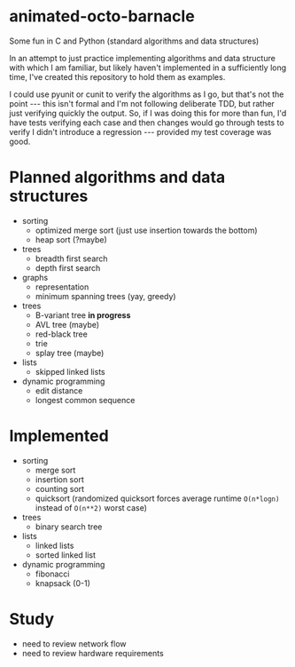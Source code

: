 # animated-octo-barnacle
Some fun in C and Python (standard algorithms and data structures)

In an attempt to just practice implementing algorithms and data structure with which I am familiar, but likely haven't implemented in 
a sufficiently long time, I've created this repository to hold them as examples.

I could use pyunit or cunit to verify the algorithms as I go, but that's not the
point --- this isn't formal and I'm not following deliberate TDD, but rather 
just verifying quickly the output.  So, if I was doing this for more than fun,
I'd have tests verifying each case and then changes would go through tests to
verify I didn't introduce a regression --- provided my test coverage was good.

# Planned algorithms and data structures
* sorting
  * optimized merge sort (just use insertion towards the bottom)
  * heap sort (?maybe) 
* trees
  * breadth first search
  * depth first search
* graphs
  * representation
  * minimum spanning trees (yay, greedy)
* trees
  * B-variant tree **in progress**
  * AVL tree (maybe)
  * red-black tree
  * trie
  * splay tree (maybe)
* lists
  * skipped linked lists
* dynamic programming
  * edit distance
  * longest common sequence

# Implemented
* sorting
  * merge sort
  * insertion sort
  * counting sort
  * quicksort (randomized quicksort forces average runtime ``O(n*logn)`` instead of ``O(n**2)`` worst case)
* trees
  * binary search tree
* lists
  * linked lists
  * sorted linked list
* dynamic programming
  * fibonacci
  * knapsack (0-1)

# Study
* need to review network flow
* need to review hardware requirements

